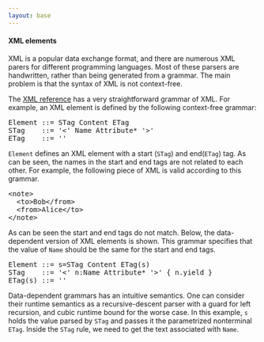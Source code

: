 ```yaml
---
layout: base
---
```


<h4>XML elements</h4>

<p>XML is a popular data exchange format, and there are numerous XML parers
for different programming languages. Most of these parsers are handwritten,
rather than being generated from a grammar. The main problem is that the
syntax of XML is not context-free.</p>

<p>
The <a href="http://www.w3.org/TR/xml11/#NT-element">XML reference</a> has a very 
straightforward grammar of XML. For example, an XML element is defined by the
following context-free grammar: 
</p>

<pre>
Element ::= STag Content ETag
STag    ::= '<' Name Attribute* '>'
ETag    ::= '</' Name '>'
</pre>

<p>
<code>Element</code> defines an XML element with a start (<code>STag</code>)
and end(<code>ETag</code>) tag. As can be seen, the names in the start and 
end tags are not related to each other. For example, the following piece of 
XML is valid according to this grammar.
</p>

<pre>
&lt;note&gt;
  &lt;to&gt;Bob&lt;/from&gt;
  &lt;from&gt;Alice&lt;/to&gt;
&lt;/note&gt;
</pre>

<p>
As can be seen the start and end tags do not match. Below, the data-dependent
version of XML elements is shown. This grammar specifies that the value of
<code>Name</code> should be the same for the start and end tags.
</p>

<pre>
Element ::= s=STag Content ETag(s)
STag    ::= '<' n:Name Attribute* '>' { n.yield }
ETag(s) ::= '</' n:Name [n.yield == s] '>'
</pre>

<p>
Data-dependent grammars has an intuitive semantics. One can consider their
runtime semantics as a recursive-descent parser with a guard for left recursion,
and cubic runtime bound for the worse case. In this example, <code>s</code> holds
the value parsed by <code>STag</code> and passes it the parametrized nonterminal
<code>ETag</code>. Inside the <code>STag</code> rule, we need to get the text
associated with <code>Name</code>.
</p>


